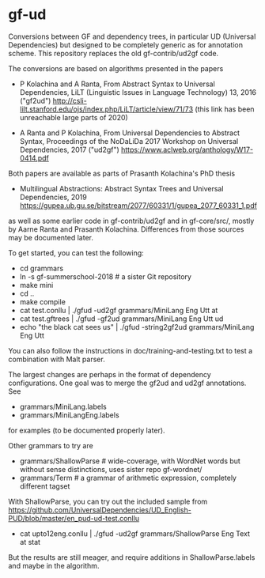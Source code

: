 # gf-ud

Conversions between GF and dependency trees, in particular UD (Universal Dependencies) 
but designed to be completely generic as for annotation scheme. 
This repository replaces the old gf-contrib/ud2gf code.

The conversions are based on algorithms presented in the papers

- P Kolachina and A Ranta, From Abstract Syntax to Universal Dependencies, 
  LiLT (Linguistic Issues in Language Technology) 13, 2016 ("gf2ud")
  http://csli-lilt.stanford.edu/ojs/index.php/LiLT/article/view/71/73
  (this link has been unreachable large parts of 2020)
  
- A Ranta and P Kolachina, From Universal Dependencies to Abstract Syntax,
  Proceedings of the NoDaLiDa 2017 Workshop on Universal Dependencies, 2017 ("ud2gf")
  https://www.aclweb.org/anthology/W17-0414.pdf

Both papers are available as parts of Prasanth Kolachina's PhD thesis

- Multilingual Abstractions: Abstract Syntax Trees and Universal
  Dependencies, 2019
  https://gupea.ub.gu.se/bitstream/2077/60331/1/gupea_2077_60331_1.pdf
  
as well as some earlier code in gf-contrib/ud2gf and in gf-core/src/, mostly by 
Aarne Ranta and Prasanth Kolachina. Differences from those sources may be documented 
later. 

To get started, you can test the following:

- cd grammars
- ln -s gf-summerschool-2018  # a sister Git repository
- make mini
- cd ..
- make compile
- cat test.conllu | ./gfud -ud2gf grammars/MiniLang Eng Utt at
- cat test.gftrees | ./gfud -gf2ud grammars/MiniLang Eng Utt ud
- echo "the black cat sees us" | ./gfud -string2gf2ud grammars/MiniLang Eng Utt

You can also follow the instructions in doc/training-and-testing.txt
to test a combination with Malt parser.
  
The largest changes are perhaps in the format of dependency configurations.
One goal was to merge the gf2ud and ud2gf annotations. See

- grammars/MiniLang.labels
- grammars/MiniLangEng.labels
  
for examples (to be documented properly later).

Other grammars to try are

- grammars/ShallowParse  # wide-coverage, with WordNet words but without sense distinctions, uses sister repo gf-wordnet/
- grammars/Term  # a grammar of arithmetic expression, completely different tagset

With ShallowParse, you can try out the included sample from https://github.com/UniversalDependencies/UD_English-PUD/blob/master/en_pud-ud-test.conllu

- cat upto12eng.conllu | ./gfud -ud2gf grammars/ShallowParse Eng Text at stat

But the results are still meager, and require additions in ShallowParse.labels and maybe in the algorithm.






  
  
